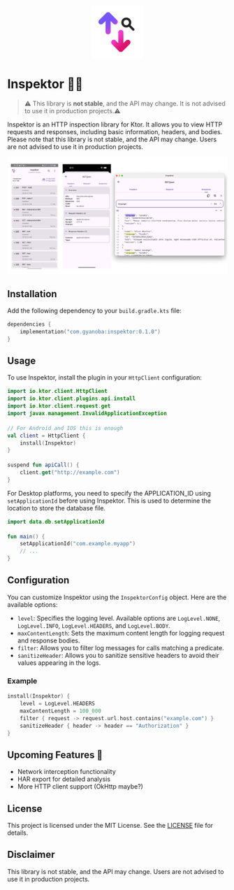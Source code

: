 <div align="center">
  <picture>
    <img width="120px" alt="Inspektor logo" src="https://raw.githubusercontent.com/Gyanoba/inspektor/dev/readme-images/inspektor.png">
  </picture>
</div>

# Inspektor 🕵️‍♂️

> ⚠️ This library is **not stable**, and the API may change. It is not advised to use it in
> production projects.⚠️

Inspektor is an HTTP inspection library for Ktor. It allows you to view HTTP requests and responses,
including basic information, headers, and bodies. Please note that this library is not stable, and
the API may change. Users are not advised to use it in production projects.

![Screenshots](images/screenshots.png)

## Installation

Add the following dependency to your `build.gradle.kts` file:

```kotlin
dependencies {
    implementation("com.gyanoba:inspektor:0.1.0")
}
```

## Usage

To use Inspektor, install the plugin in your `HttpClient` configuration:

```kotlin
import io.ktor.client.HttpClient
import io.ktor.client.plugins.api.install
import io.ktor.client.request.get
import javax.management.InvalidApplicationException

// For Android and IOS this is enough
val client = HttpClient {
    install(Inspektor)
}

suspend fun apiCall() {
    client.get("http://example.com")
}
```

For Desktop platforms, you need to specify the APPLICATION_ID using `setApplicationId` before using
Inspektor.
This is used to determine the location to store the database file.

```kotlin
import data.db.setApplicationId

fun main() {
    setApplicationId("com.example.myapp")
    // ...
}
```

## Configuration

You can customize Inspektor using the `InspektorConfig` object. Here are the available options:

- `level`: Specifies the logging level. Available options
  are `LogLevel.NONE`, `LogLevel.INFO`, `LogLevel.HEADERS`, and `LogLevel.BODY`.
- `maxContentLength`: Sets the maximum content length for logging request and response bodies.
- `filter`: Allows you to filter log messages for calls matching a predicate.
- `sanitizeHeader`: Allows you to sanitize sensitive headers to avoid their values appearing in the
  logs.

### Example

```kotlin
install(Inspektor) {
    level = LogLevel.HEADERS
    maxContentLength = 100_000
    filter { request -> request.url.host.contains("example.com") }
    sanitizeHeader { header -> header == "Authorization" }
}
```

## Upcoming Features 🚀

- Network interception functionality
- HAR export for detailed analysis
- More HTTP client support (OkHttp maybe?)

## License

This project is licensed under the MIT License. See the [LICENSE](LICENSE) file for details.

## Disclaimer

This library is not stable, and the API may change. Users are not advised to use it in production
projects.

